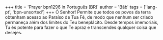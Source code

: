 +++
title = 'Prayer bpn1296 in Português (BR)'
author = 'Báb'
tags = ['lang-pt', 'bpn-unsorted']
+++
Ó Senhor! Permite que todos os povos da terra obtenham acesso ao Paraíso de Tua Fé, de modo que nenhum ser criado permaneça além dos limites do Teu beneplácito.
Desde tempos imemoriais, Tu és potente para fazer o que Te apraz e transcendes qualquer coisa que desejes.
